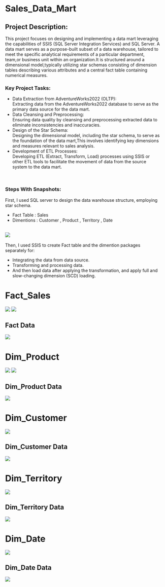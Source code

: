 # Sales_Data_Mart
## Project Description:
This project focuses on designing and implementing a data mart leveraging the capabilities of SSIS (SQL Server Integration Services) and SQL Server.
A data mart serves as a purpose-built subset of a data warehouse, tailored to meet the specific analytical requirements of a particular department, team,or business unit within an organization.It is structured around a dimensional model,typically utilizing star schemas consisting of dimension tables describing various attributes and a central fact table containing numerical measures.

### Key Project Tasks:
<ul>
<li>Data Extraction from AdventureWorks2022 (OLTP):</li>
Extracting data from the AdventureWorks2022 database to serve as the primary data source for the data mart.<br>
<li>Data Cleansing and Preprocessing:</li>
Ensuring data quality by cleansing and preprocessing extracted data to eliminate inconsistencies and inaccuracies.<br>
<li>Design of the Star Schema:</li>
Designing the dimensional model, including the star schema, to serve as the foundation of the data mart,This involves identifying key dimensions and measures relevant to sales analysis.
<li>Development of ETL Processes:</li>
Developing ETL (Extract, Transform, Load) processes using SSIS or other ETL tools to facilitate the movement of data from the source system to the data mart.
</ul><br>

### Steps With Snapshots:
First, I used SQL server to design the data warehouse structure, employing star schema.<br>
<ul>
  <li> Fact Table : Sales</li>
<li> Dimentions : Customer , Product , Territory , Date</li>
</ul><br>
<div>
  <img src = "https://github.com/karimsheriff/Sales_Data_Mart/blob/main/Snapshots/Data_Model.png">
</div>
<br>
Then, I used SSIS to create Fact table and the dimention packages separately for:<br>
<ul>
  <li>Integrating the data from data source.</li>
  <li>Transforming and processing data.</li>
  <li>And then load data after applying the transformation, and apply full and slow-changing dimension (SCD) loading.</li>
</ul>

# Fact_Sales
<div>
  <img src = "https://github.com/karimsheriff/Sales_Data_Mart/blob/main/Snapshots/Fact_Sales1.png">
  <img src = "https://github.com/karimsheriff/Sales_Data_Mart/blob/main/Snapshots/Fact_Sales2.png">
</div>

## Fact Data
<div>
<img src = "https://github.com/karimsheriff/Sales_Data_Mart/blob/main/Snapshots/Fact_Result.png">
</div>

# Dim_Product
<div>
  <img src = "https://github.com/karimsheriff/Sales_Data_Mart/blob/main/Snapshots/Product_Dim1.png">
  <img src = "https://github.com/karimsheriff/Sales_Data_Mart/blob/main/Snapshots/Product_Dim2.png">
</div>

## Dim_Product Data
<div>
<img src = "https://github.com/karimsheriff/Sales_Data_Mart/blob/main/Snapshots/Product_Result.png">
</div>

# Dim_Customer
<div>
  <img src = "https://github.com/karimsheriff/Sales_Data_Mart/blob/main/Snapshots/Customer_Dim1.png"> 
</div>

## Dim_Customer Data
<div>
<img src = "https://github.com/karimsheriff/Sales_Data_Mart/blob/main/Snapshots/Customer_Result.png">
</div>

# Dim_Territory
<div>
  <img src = "https://github.com/karimsheriff/Sales_Data_Mart/blob/main/Snapshots/Territory_Dim.png">
</div>

## Dim_Territory Data
<div>
 <img src = "https://github.com/karimsheriff/Sales_Data_Mart/blob/main/Snapshots/Territory_Result.png">
</div>

# Dim_Date
<div>
  <img src = "https://github.com/karimsheriff/Sales_Data_Mart/blob/main/Snapshots/Date_Dim.png">
</div>

## Dim_Date Data
<div>
 <img src = "https://github.com/karimsheriff/Sales_Data_Mart/blob/main/Snapshots/Date_Result.png">
</div>











